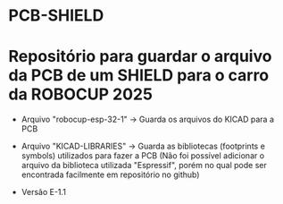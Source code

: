 # PCB-SHIELD
# Repositório para guardar o arquivo da PCB de um SHIELD para o carro da ROBOCUP 2025

- Arquivo "robocup-esp-32-1" -> Guarda os arquivos do KICAD para a PCB

- Arquivo "KICAD-LIBRARIES" -> Guarda as bibliotecas (footprints e symbols) utilizados para fazer a PCB
  (Não foi possível adicionar o arquivo da biblioteca utilizada "Espressif", porém no qual pode ser encontrada facilmente em repositório no github)

- Versão E-1.1
